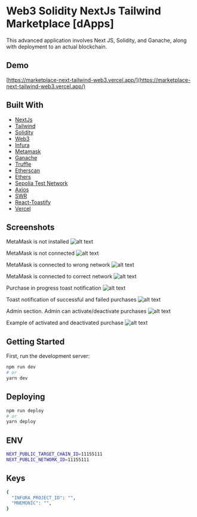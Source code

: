 # Web3 Solidity NextJs Tailwind Marketplace [dApps]

This advanced application involves Next JS, Solidity, and Ganache, along with deployment to an actual blockchain.

## Demo

[https://marketplace-next-tailwind-web3.vercel.app/](https://marketplace-next-tailwind-web3.vercel.app/)

## Built With

- [NextJs](https://nextjs.org/)
- [Tailwind](https://tailwindcss.com/)
- [Solidity](https://docs.soliditylang.org/en/v0.8.6/)
- [Web3](https://web3js.readthedocs.io/)
- [Infura](https://infura.io/)
- [Metamask](https://metamask.io/)
- [Ganache](https://www.trufflesuite.com/ganache)
- [Truffle](https://www.trufflesuite.com/truffle)
- [Etherscan](https://etherscan.io/)
- [Ethers](https://docs.ethers.io/v5/)
- [Sepolia Test Network](https://sepolia.etherscan.io/)
- [Axios](https://axios-http.com/)
- [SWR](https://swr.vercel.app/)
- [React-Toastify](https://fkhadra.github.io/react-toastify/introduction)
- [Vercel](https://vercel.com/)

## Screenshots

MetaMask is not installed
![alt text](public/1.jpg '1')

MetaMask is not connected
![alt text](public/2.jpg '2')

MetaMask is connected to wrong network
![alt text](public/3.jpg '3')

MetaMask is connected to correct network
![alt text](public/4.jpg '4')

Purchase in progress toast notification
![alt text](public/6.jpg '6')

Toast notification of successful and failed purchases
![alt text](public/7.jpg '7')

Admin section. Admin can activate/deactivate purchases
![alt text](public/7.15.jpg '7.15')

Example of activated and deactivated purchase
![alt text](public/7.2.jpg '7.2')

## Getting Started

First, run the development server:

```bash
npm run dev
# or
yarn dev
```

## Deploying

```bash
npm run deploy
# or
yarn deploy
```

## ENV

```bash
NEXT_PUBLIC_TARGET_CHAIN_ID=11155111
NEXT_PUBLIC_NETWORK_ID=11155111
```

## Keys

```bash
{
  "INFURA_PROJECT_ID": "",
  "MNEMONIC": "",
}
```
